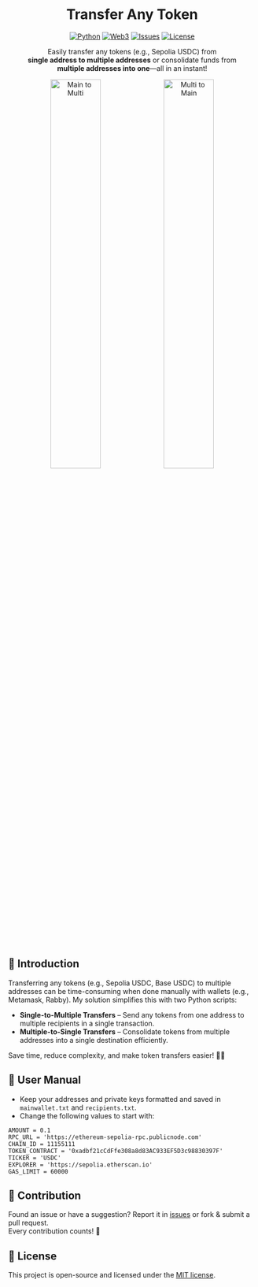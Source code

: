<div align="center">

# Transfer Any Token

[![Python][python-version-img]][python-version-url]
[![Web3][web3-version-img]][web3-version-url]
[![Issues][repo_issues_img]][repo_issues_url]
[![License][repo_license_img]][repo_license_url]

Easily transfer any tokens (e.g., Sepolia USDC) from <br>**single address to multiple addresses** or consolidate funds from <br>**multiple addresses into one**—all in an instant!

<p align="center">
  <img width="45%" alt="Main to Multi" src="https://i.postimg.cc/MTKYYBjb/main-to-multi-token.png">
  <img width="45%" alt="Multi to Main" src="https://i.postimg.cc/nL1k72Mh/multi-to-main-token.png">
</p>

</div>

## 🚀 Introduction

Transferring any tokens (e.g., Sepolia USDC, Base USDC) to multiple addresses can be time-consuming when done manually with wallets (e.g., Metamask,  Rabby). My solution simplifies this with two Python scripts:

- **Single-to-Multiple Transfers** – Send any tokens from one address to multiple recipients in a single transaction.
- **Multiple-to-Single Transfers** – Consolidate tokens from multiple addresses into a single destination efficiently.

Save time, reduce complexity, and make token transfers easier! 🧙‍♂️

## 📖 User Manual

- Keep your addresses and private keys formatted and saved in ```mainwallet.txt``` and ```recipients.txt```.
- Change the following values to start with:
```
AMOUNT = 0.1
RPC_URL = 'https://ethereum-sepolia-rpc.publicnode.com'
CHAIN_ID = 11155111
TOKEN_CONTRACT = '0xadbf21cCdFfe308a8d83AC933EF5D3c98830397F'
TICKER = 'USDC'
EXPLORER = 'https://sepolia.etherscan.io'
GAS_LIMIT = 60000
```

## 🚩 Contribution

Found an issue or have a suggestion? Report it in [issues][repo_issues_url] or fork & submit a pull request.<br>Every contribution counts! 🎉

## 📄 License

This project is open-source and licensed under the [MIT license][repo_license_url].

<!-- Repo Links -->
[repo_url]: https://github.com/foxbinner/multi-transfer-token
[repo_license_url]: https://github.com/foxbinner/multi-transfer-token/blob/main/LICENSE
[repo_issues_url]: https://github.com/foxbinner/multi-transfer-token/issues

[repo_license_img]: https://img.shields.io/badge/license-MIT-red
[repo_issues_img]: https://img.shields.io/badge/feedback-open-green

<!-- Extras -->
[web3-version-img]: https://img.shields.io/badge/web3-7.7.0-blue
[web3-version-url]: https://pypi.org/project/web3/7.7.0
[python-version-img]: https://img.shields.io/badge/python-3.12.9-blue
[python-version-url]: https://www.python.org/downloads
